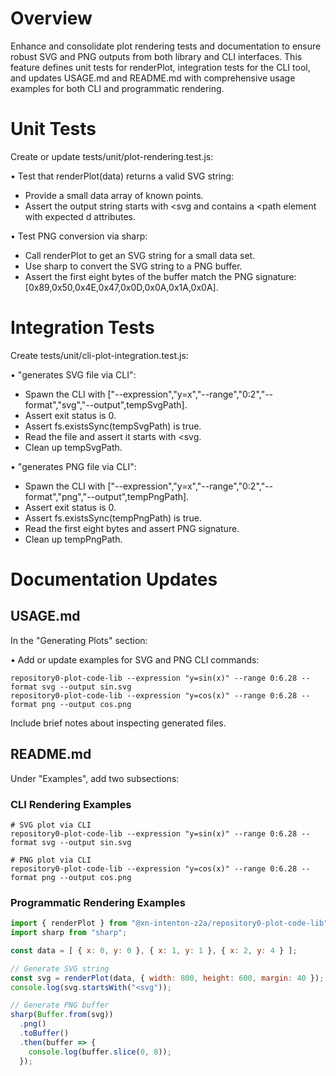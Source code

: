 # Overview

Enhance and consolidate plot rendering tests and documentation to ensure robust SVG and PNG outputs from both library and CLI interfaces. This feature defines unit tests for renderPlot, integration tests for the CLI tool, and updates USAGE.md and README.md with comprehensive usage examples for both CLI and programmatic rendering.

# Unit Tests

Create or update tests/unit/plot-rendering.test.js:

• Test that renderPlot(data) returns a valid SVG string:
  - Provide a small data array of known points.
  - Assert the output string starts with <svg and contains a <path element with expected d attributes.

• Test PNG conversion via sharp:
  - Call renderPlot to get an SVG string for a small data set.
  - Use sharp to convert the SVG string to a PNG buffer.
  - Assert the first eight bytes of the buffer match the PNG signature: [0x89,0x50,0x4E,0x47,0x0D,0x0A,0x1A,0x0A].

# Integration Tests

Create tests/unit/cli-plot-integration.test.js:

• "generates SVG file via CLI":
  - Spawn the CLI with ["--expression","y=x","--range","0:2","--format","svg","--output",tempSvgPath].
  - Assert exit status is 0.
  - Assert fs.existsSync(tempSvgPath) is true.
  - Read the file and assert it starts with <svg.
  - Clean up tempSvgPath.

• "generates PNG file via CLI":
  - Spawn the CLI with ["--expression","y=x","--range","0:2","--format","png","--output",tempPngPath].
  - Assert exit status is 0.
  - Assert fs.existsSync(tempPngPath) is true.
  - Read the first eight bytes and assert PNG signature.
  - Clean up tempPngPath.

# Documentation Updates

## USAGE.md

In the "Generating Plots" section:

• Add or update examples for SVG and PNG CLI commands:
  
```
repository0-plot-code-lib --expression "y=sin(x)" --range 0:6.28 --format svg --output sin.svg
repository0-plot-code-lib --expression "y=cos(x)" --range 0:6.28 --format png --output cos.png
```

Include brief notes about inspecting generated files.

## README.md

Under "Examples", add two subsections:

### CLI Rendering Examples

```
# SVG plot via CLI
repository0-plot-code-lib --expression "y=sin(x)" --range 0:6.28 --format svg --output sin.svg

# PNG plot via CLI
repository0-plot-code-lib --expression "y=cos(x)" --range 0:6.28 --format png --output cos.png
```

### Programmatic Rendering Examples

```js
import { renderPlot } from "@xn-intenton-z2a/repository0-plot-code-lib";
import sharp from "sharp";

const data = [ { x: 0, y: 0 }, { x: 1, y: 1 }, { x: 2, y: 4 } ];

// Generate SVG string
const svg = renderPlot(data, { width: 800, height: 600, margin: 40 });
console.log(svg.startsWith("<svg"));

// Generate PNG buffer
sharp(Buffer.from(svg))
  .png()
  .toBuffer()
  .then(buffer => {
    console.log(buffer.slice(0, 8));
  });
```